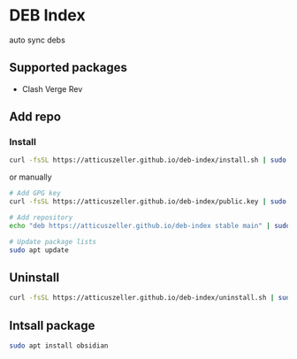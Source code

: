 # DEB Index

auto sync debs

## Supported packages

- Clash Verge Rev

## Add repo

### Install

```bash
curl -fsSL https://atticuszeller.github.io/deb-index/install.sh | sudo bash
```

or manually

```bash
# Add GPG key
curl -fsSL https://atticuszeller.github.io/deb-index/public.key | sudo apt-key add -

# Add repository
echo "deb https://atticuszeller.github.io/deb-index stable main" | sudo tee /etc/apt/sources.list.d/deb-index.list

# Update package lists
sudo apt update
```

## Uninstall

```bash
curl -fsSL https://atticuszeller.github.io/deb-index/uninstall.sh | sudo bash
```

## Intsall package

```bash
sudo apt install obsidian
```
